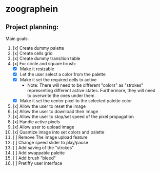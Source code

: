 # zoographein

## Project planning:

Main goals:

1. [x] Create dummy palette
1. [x] Create cells grid
1. [x] Create dummy transition table
1. [x] For circle and square brush:
   - [x] Make it resizable
   - [x] Let the user select a color from the palette
   - [x] Make it set the required cells to active
     - Note: There will need to be different "colors" as "strokes" representing different active states. Furthermore, they will need to overwrite the ones under them.
   - [x] Make it set the center pixel to the selected palette color
1. [x] Allow the user to reset the image
1. [x] Allow the user to download their image
1. [x] Allow the user to stop/set speed of the pixel propagation
1. [x] Handle active pixels
1. [x] Allow user to upload image
1. [x] Quantize image into set colors and palette
1. [ ] Remove The image upload feature
1. [ ] Change speed slider to play/pause
1. [ ] Add saving of the "strokes"
1. [ ] Add swappable palette
1. [ ] Add brush "bleed"
1. [ ] Pretiffy user interface

